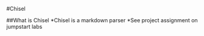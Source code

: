 #Chisel

##What is Chisel
*Chisel is a markdown parser
*See project assignment on jumpstart labs



